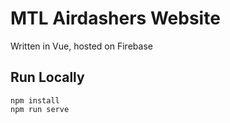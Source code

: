 # MTL Airdashers Website

Written in Vue, hosted on Firebase

## Run Locally

```
npm install
npm run serve
```

